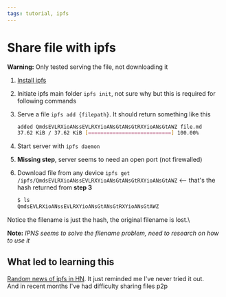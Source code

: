 ```yaml
---
tags: tutorial, ipfs
---
```


# Share file with ipfs

**Warning:** Only tested serving the file, not downloading it

1. [Install ipfs](https://ipfs.io/#install)
2. Initiate ipfs main folder `ipfs init`, not sure why but this is required for following commands
3. Serve a file `ipfs add {filepath}`. It should return something like this

    ```bash
    added QmdsEVLRXioANssEVLRXYioANsGtANsGtRXYioANsGtAWZ file.md
    37.62 KiB / 37.62 KiB [===========================] 100.00%
    ```

4. Start server with `ipfs daemon`
5. **Missing step**, server seems to need an open port (not firewalled)
6. Download file from any device `ipfs get /ipfs/QmdsEVLRXioANssEVLRXYioANsGtANsGtRXYioANsGtAWZ` <-- that's the hash returned from **step 3**

    ```bash
    $ ls
    QmdsEVLRXioANssEVLRXYioANsGtANsGtRXYioANsGtAWZ
    ```

Notice the filename is just the hash, the original filename is lost.\

**Note:** *IPNS seems to solve the filename problem, need to research on how to use it*

## What led to learning this

[Random news of ipfs in HN](https://blog.ipfs.io/2020-09-24-go-ipfs-0-7-0/). It just reminded me I've never tried it out.\
And in recent months I've had difficulty sharing files p2p

